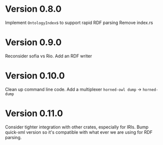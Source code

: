 
Version 0.8.0
=============

Implement `OntologyIndex`s to support rapid RDF parsing
Remove index.rs

Version 0.9.0
==============

Reconsider sofia vs Rio.
Add an RDF writer


Version 0.10.0
==============

Clean up command line code. Add a multiplexer `horned-owl dump` ->
`horned-dump`

Version 0.11.0
==============

Consider tighter integration with other crates, especially for
IRIs. Bump quick-xml version so it's compatible with what ever we are
using for RDF parsing.

